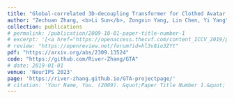 ```yaml
---
title: "Global-correlated 3D-decoupling Transformer for Clothed Avatar Reconstruction"
author: "Zechuan Zhang, <b>Li Sun</b>, Zongxin Yang, Lin Chen, Yi Yang"
collection: publications
# permalink: /publication/2009-10-01-paper-title-number-1
# excerpt: '[<a href="https://openaccess.thecvf.com/content_ICCV_2019/papers/Yang_Very_Long_Natural_Scenery_Image_Prediction_by_Outpainting_ICCV_2019_paper.pdf">PDF</a>]  [<a href="https://github.com/z-x-yang/NS-Outpainting">Code</a>]'
# review: "https://openreview.net/forum?id=hl3v8io3ZYt"
pdf: "https://arxiv.org/abs/2309.13524"
code: "https://github.com/River-Zhang/GTA"
# date: 2019-01-01
venue: 'NeurIPS 2023'
page: 'https://river-zhang.github.io/GTA-projectpage/'
# citation: 'Your Name, You. (2009). &quot;Paper Title Number 1.&quot; <i>Journal 1</i>. 1(1).'
---
```

